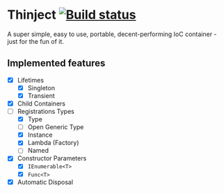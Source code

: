 # Thinject [![Build status](https://ci.appveyor.com/api/projects/status/6t7wqgegxlb9wxoq?svg=true)](https://ci.appveyor.com/project/khellang/thinject)

A super simple, easy to use, portable, decent-performing IoC container - just for the fun of it.

## Implemented features
 - [x] Lifetimes
	 - [x] Singleton
	 - [x] Transient
 - [x] Child Containers
 - [ ] Registrations Types
	 - [x] Type
	 - [ ] Open Generic Type
	 - [x] Instance
	 - [x] Lambda (Factory)
	 - [ ] Named
 - [x] Constructor Parameters
	 - [x] `IEnumerable<T>`
	 - [x] `Func<T>`
 - [x] Automatic Disposal
